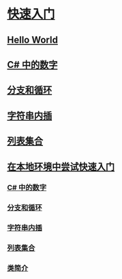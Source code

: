 # [快速入门](index.md)
## [Hello World](hello-world.yml)
## [C# 中的数字](numbers-in-csharp.yml)
## [分支和循环](branches-and-loops.yml)
## [字符串内插](interpolated-strings.yml)
## [列表集合](list-collection.yml)
## [在本地环境中尝试快速入门](local-environment.md)
### [C# 中的数字](numbers-in-csharp-local.md)
### [分支和循环](branches-and-loops-local.md)
### [字符串内插](interpolated-strings-local.md)
### [列表集合](arrays-and-collections.md)
### [类简介](introduction-to-classes.md)

